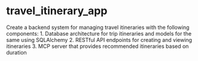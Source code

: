 # travel_itinerary_app
Create a backend system for managing travel itineraries with the following components: 1. Database architecture for trip itineraries and models for the same using SQLAlchemy 2. RESTful API endpoints for creating and viewing itineraries 3. MCP server that provides recommended itineraries based on duration
